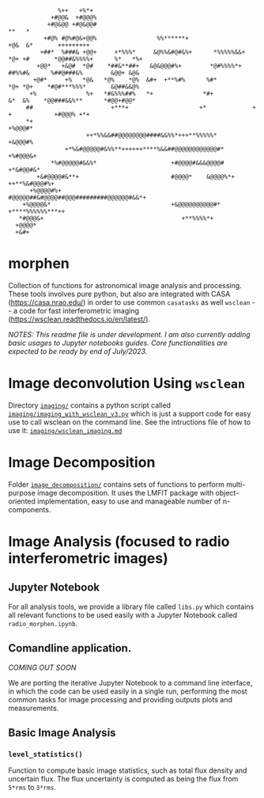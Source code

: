 ```
              %++   +%*+
            +#@@&  +#@@@%
           +#@&@@ +#@&@@#                                              **   *
          +#@% #@%#@&+@@%                 %%******+                   +@&  &*       +++++++++
         +##*  %###& +@@+     +*%%%*     &@%%&#@#&%+      *%%%%%&&+   *@+ +#       *@@##&%%%%+      %*   *%+
        +@@*   +&@#  *@#    *##&**##+   &@&@@@#%+        *@#%%%%*+    ##%%#&      %##@###&%        &@@+ &@&
       +@#*     +%   *@&   *@%    *@%  &#+  +**%#%      %#*          *@+ *@+    *#@#***%%%*       &@##&&@%
      +%              %+   *#&%%%##%   *+              *#+           &*  &%    *@@###&&%**      *#@@+#@@*
     ##                      +***+                    +*             +           +            +#@@@% +*+
     *+                                                                                     +%@@@#*
                      ++*%%&&##@@@@@@@@####&&%%*+++**%%%%%*                               +&@@@#%
                +*%&#@@@@@#&%%**++++++****%&&##@@@@@@@@@@@@#*                          +%#@@@&+
            *%#@@@@@#&&%*                     +#@@@@#&&&@@@@#                      +*&#@@#&*
        +&#@@@@#&**+                          #@@@@*    &@@@@%*+            ++**%&#@@@#%+
      +%@@@@#%+                               #@@@@@##&#@@@@##@@@#########@@@@@@#&&*+
    +%@@@@&*                                  +&@@@@@@@@@@#*   +****%%%%%%***++
   *#@@@&+                                       +**%%%%*+
  +@@@@*
  +&#+
```


# morphen
Collection of functions for astronomical image analysis and processing. 
These tools involves pure python, but also are integrated with CASA 
(https://casa.nrao.edu/) in order to use common `casatasks` as well `wsclean` -- a 
code for fast interferometric imaging (https://wsclean.readthedocs.io/en/latest/).

*NOTES: This readme file is under development. I am also currently adding basic usages 
to Jupyter notebooks guides. Core functionalities are expected to be ready 
by end of July/2023.*

# Image deconvolution Using `wsclean`
Directory [```imaging/```](imaging/) contains a python script called 
[```imaging/imaging_with_wsclean_v3.py```](imaging/imaging_with_wsclean_v3.py) which is just a support code for easy use to call wsclean on the command line. 
See the intructions file of how to use it: [```imaging/wsclean_imaging.md```](imaging/wsclean_imaging.md)


# Image Decomposition
Folder [```image_decomposition/```](image_decomposition/) contains sets of functions to perform multi-purpose image decomposition. It uses the LMFIT package with object-oriented implementation, easy to use and manageable number of n-components. 

# Image Analysis (focused to radio interferometric images)
## Jupyter Notebook
For all analysis tools, we provide a library file called `libs.py` which contains all relevant functions to be used easily with a Jupyter Notebook called `radio_morphen.ipynb`.
## Comandline application.
*COMING OUT SOON* 

We are porting the iterative Jupyter Notebook to a command line interface, 
in which the code can be used easily in a single run, 
performing the most common tasks for image processing and providing 
outputs plots and measurements.


## Basic Image Analysis
### `level_statistics()`
Function to compute basic image statistics, such as total flux density and
uncertain flux. The flux uncertainty is computed as being the flux from 
 `5*rms` to `3*rms`.   





 







